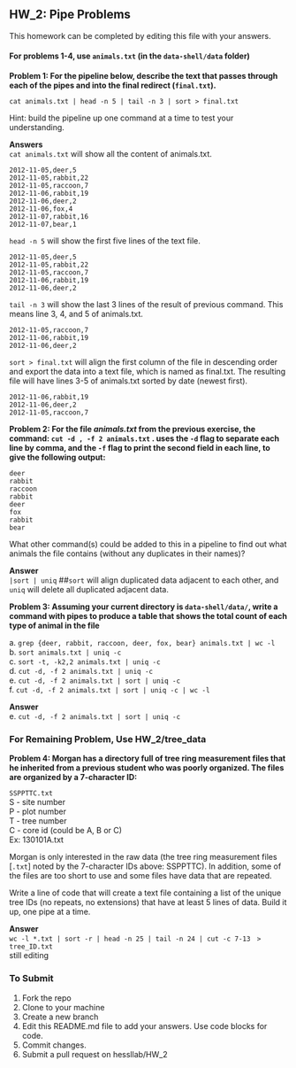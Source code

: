 
## HW_2: Pipe Problems  
This homework can be completed by editing this file with your answers.

#### For problems 1-4, use `animals.txt` (in the `data-shell/data` folder)  

__Problem 1: For the pipeline below, describe the text that passes through each of the pipes and into the final redirect (`final.txt`).__

`cat animals.txt | head -n 5 | tail -n 3 | sort > final.txt`

Hint: build the pipeline up one command at a time to test your understanding.

__Answers__  
`cat animals.txt` will show all the content of animals.txt.  
```
2012-11-05,deer,5
2012-11-05,rabbit,22
2012-11-05,raccoon,7
2012-11-06,rabbit,19
2012-11-06,deer,2
2012-11-06,fox,4
2012-11-07,rabbit,16
2012-11-07,bear,1
```  
`head -n 5` will show the first five lines of the text file.  
```
2012-11-05,deer,5
2012-11-05,rabbit,22
2012-11-05,raccoon,7
2012-11-06,rabbit,19
2012-11-06,deer,2
```  
`tail -n 3` will show the last 3 lines of the result of previous command. This means line 3, 4, and 5 of animals.txt.   
```
2012-11-05,raccoon,7
2012-11-06,rabbit,19
2012-11-06,deer,2
```  
`sort > final.txt` will align the first column of the file in descending order and export the data into a text file, which is named as final.txt. The resulting file will have lines 3-5 of animals.txt sorted by date (newest first).   
```
2012-11-06,rabbit,19
2012-11-06,deer,2
2012-11-05,raccoon,7
```  


__Problem 2: For the file _animals.txt_ from the previous exercise, the command:
`cut -d , -f 2 animals.txt` . 
uses the `-d` flag to separate each line by comma, and the `-f` flag to print the second field in each line, to give the following output:__
```
deer
rabbit
raccoon
rabbit
deer
fox
rabbit
bear
```
What other command(s) could be added to this in a pipeline to find out what animals the file contains (without any duplicates in their names)? 

__Answer__  
`|sort | uniq`  ##`sort` will align duplicated data adjacent to each other, and `uniq` will delete all duplicated adjacent data.


__Problem 3: Assuming your current directory is `data-shell/data/`, write a command with pipes to produce a table that shows the total count of each type of animal in the file__

a.	`grep {deer, rabbit, raccoon, deer, fox, bear} animals.txt | wc -l`  
b.	`sort animals.txt | uniq -c`  
c.	`sort -t, -k2,2 animals.txt | uniq -c`  
d.	`cut -d, -f 2 animals.txt | uniq -c`  
e.	`cut -d, -f 2 animals.txt | sort | uniq -c`  
f.	`cut -d, -f 2 animals.txt | sort | uniq -c | wc -l`  

__Answer__  
e. `cut -d, -f 2 animals.txt | sort | uniq -c`


### For Remaining Problem, Use HW_2/tree_data  

__Problem 4: Morgan has a directory full of tree ring measurement files that he inherited from a previous student who was poorly organized. The files are organized by a 7-character ID:__

`SSPPTTC.txt`  
S - site number  
P - plot number  
T - tree number  
C - core id (could be A, B or C)  
Ex: 130101A.txt  

Morgan is only interested in the raw data (the tree ring measurement files [`.txt`] noted by the 7-character IDs above: SSPPTTC). In addition, some of the files are too short to use and some files have data that are repeated. 

Write a line of code that will create a text file containing a list of the unique tree IDs (no repeats, no extensions) that have at least 5 lines of data. Build it up, one pipe at a time.

__Answer__  
`wc -l *.txt | sort -r | head -n 25 | tail -n 24 | cut -c 7-13　> tree_ID.txt`  
still editing  

### To Submit
1) Fork the repo
2) Clone to your machine
3) Create a new branch
4) Edit this README.md file to add your answers.  Use code blocks for code.
5) Commit changes.
6) Submit a pull request on hessllab/HW_2
